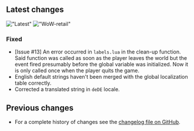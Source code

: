 ## Latest changes

[//]: <> (Rendered badges - Unfortunately most addon hosting websites do not support badges directly, but)
[//]: <> (fortunately GitHub renders them as images)

!["Latest"](https://camo.githubusercontent.com/4a784c58fcf6f2922fdb34073776606075ce563ac5b28dff56d8c5b881948599/68747470733a2f2f696d672e736869656c64732e696f2f62616467652f7461672d76302e31372e322d696e666f726d6174696f6e616c3f6c6f676f3d476974487562266c6f676f436f6c6f723d6c6967687467726179 "Latest release") !["WoW-retail"](https://camo.githubusercontent.com/077f6a676e53c872c2aff71cd9d838971d0df35ae13a416ec0af7a5098d4a890/68747470733a2f2f696d672e736869656c64732e696f2f62616467652f576f572d2d72657461696c2d31302e312e352d6f72616e6765 "Supported game version")

### Fixed

- [Issue #13] An error occurred in `labels.lua` in the clean-up function. Said function was called as soon as the player leaves the world but the event fired presumably before the global variable was initialized. Now it is only called once when the player quits the game.
- English default strings haven't been merged with the global localization table correctly.
- Corrected a translated string in `deDE` locale.
&nbsp;  

## Previous changes

- For a complete history of changes see the [changelog file on GitHub](https://github.com/erglo/mission-report-button-plus/blob/main/CHANGELOG.md "CHANGELOG.md").
